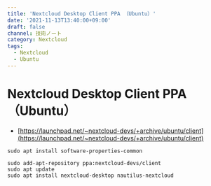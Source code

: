 ```yaml
---
title: 'Nextcloud Desktop Client PPA （Ubuntu）'
date: '2021-11-13T13:40:00+09:00'
draft: false
channel: 技術ノート
category: Nextcloud
tags:
  - Nextcloud
  - Ubuntu
---
```

# Nextcloud Desktop Client PPA （Ubuntu）
- [https://launchpad.net/~nextcloud-devs/+archive/ubuntu/client](https://launchpad.net/~nextcloud-devs/+archive/ubuntu/client)

```shell
sudo apt install software-properties-common

sudo add-apt-repository ppa:nextcloud-devs/client
sudo apt update
sudo apt install nextcloud-desktop nautilus-nextcloud
```
